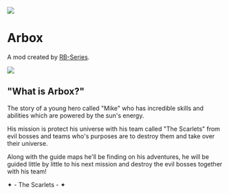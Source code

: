 ![](https://lh4.googleusercontent.com/cfCZFJ_WhvUPtDHGZ0K14s14w7FpgqmUXYMSz3zwjxohRIKCP0KHxnDA2TPdaUuN250vJRJKeVBGjWbd1aA3QFokzkCwwqdkBYT4VmuvWxJ8h-x8MHLiotHc4uZ2yqYUvA=w1280)

# Arbox
A mod created by [RB-Series](https://www.youtube.com/channel/UCC3ezszbfRDrUo5vlf7u9yQ).

[![](https://lh4.googleusercontent.com/OelRR_2_mfZFRc8IVmE-_qWWXp2XEoaiXhcIoERFUMmC_9aq8lgvnYV8JTUpT_f2D9vkDLlKRn6NfFIXpDO3E4r0HZw6sWy5Co-jbBHk6ar_pi95xOiDSvi7b6HIlI7DGA=w1280)](https://www.mediafire.com/file/emt0gzo5n0j6f3u/Arbox_%2528_v3.5_%2529.apk/file)

## "What is Arbox?"
The story of a young hero called "Mike" who has incredible skills and abilities which are powered by the sun's energy.

His mission is protect his universe with his team called "The Scarlets" from evil bosses and teams who's purposes are to destroy them and take over their universe.

Along with the guide maps he'll be finding on his adventures, he will be guided little by little to his next mission and destroy the evil bosses together with his team!

✦  - The Scarlets -  ✦